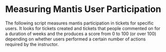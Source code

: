 # Measuring Mantis User Participation
The following script measures mantis participation in tickets for specific users. It looks for tickets created and tickets that people commented on for a duration of weeks and the produces a score from 0 to 100 (or over 100) depending on whether users performed a certain number of actions required by the instructor.

